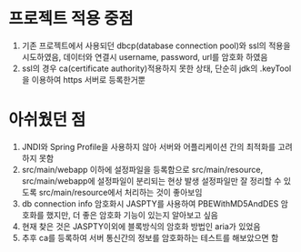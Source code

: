 # 프로젝트 적용 중점 
1. 기존 프로젝트에서 사용되던 dbcp(database connection pool)와 ssl의 적용을 시도하였음, 데이터와 연결시 username, password, url를 암호화 하였음
2. ssl의 경우 ca(certificate authority)적용하지 못한 상태, 단순히 jdk의 .keyTool을 이용하여 https 서버로 등록한거뿐

# 아쉬웠던 점
1. JNDI와 Spring Profile을 사용하지 않아 서버와 어플리케이션 간의 최적화를 고려하지 못함
2. src/main/webapp 이하에 설정파일을 등록함으로 src/main/resource, src/main/webapp에 설정파일이 분리되는 현상 발생 
   설정파일만 잘 정리할 수 있도록 src/main/resource에서 처리하는 것이 좋아보임
3. db connection info 암호화시 JASPTY를 사용하여 PBEWithMD5AndDES 암호화를 했지만, 더 좋은 암호화 기능이 있는지 알아보고 싶음
  1. 현재 찾은 것은 JASPTY이외에 블록방식의 암호화 방법인 aria가 있었음 
4. 추후 ca를 등록하여 서버 통신간의 정보를 암호화하는 테스트를 해보았으면 함
